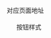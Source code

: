 对应页面地址
<div class="btn_bg" style="height: 30px; width: 100px;line-height: 30px; text-align: center;">按钮样式</div>
